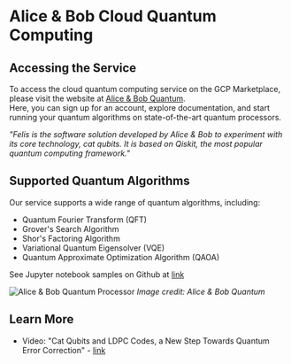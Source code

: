 # Alice & Bob Cloud Quantum Computing

## Accessing the Service
To access the cloud quantum computing service on the GCP Marketplace, please visit the website at [Alice & Bob Quantum](https://alice-bob.com/products/quantum-cloud-felis/).  
Here, you can sign up for an account, explore documentation, and start running your quantum algorithms on state-of-the-art quantum processors.  

*"Felis is the software solution developed by Alice & Bob to experiment with its core technology, cat qubits.
It is based on Qiskit, the most popular quantum computing framework."*

## Supported Quantum Algorithms
Our service supports a wide range of quantum algorithms, including:
- Quantum Fourier Transform (QFT)
- Grover's Search Algorithm
- Shor's Factoring Algorithm
- Variational Quantum Eigensolver (VQE)
- Quantum Approximate Optimization Algorithm (QAOA)

See Jupyter notebook samples on Github at [link](https://github.com/Alice-Bob-SW/felis/tree/main/samples)

![Alice & Bob Quantum Processor](https://alice-bob.com/wp-content/uploads/bf-advanced-images/3769/BOSON-CHIP-AND-S-H_JPEG-QuickProof-taille-apercu-scaled-e1715768740181-1920x0.jpg)
*Image credit: Alice & Bob Quantum*

## Learn More
- Video: "Cat Qubits and LDPC Codes, a New Step Towards Quantum Error Correction" - [link](https://www.youtube.com/watch?v=nI0Yg-QRAns)
